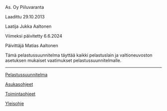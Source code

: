 As. Oy Piiluvaranta

Laadittu 29.10.2013

Laatija Jukka Aaltonen

Viimeksi päivitetty 6.6.2024

Päivittäjä Matias Aaltonen

Tämä pelastussuunnitelma täyttää kaikki pelastuslain ja valtioneuvoston asetuksen mukaiset vaatimukset pelastussuunnitelmalle.

---

[Pelastussuunnitelma](Pelastussuunnitelma)

[Asukasohjeet](Asukasohjeet)

[Toimintaohjeet](Toimintaohjeet)

[Yleisohje](Yleisohje)

